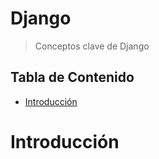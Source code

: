 # Django <!-- omit in toc -->

> Conceptos clave de Django

## Tabla de Contenido<!-- omit in toc -->
- [Introducción](#introducci%c3%b3n)

# Introducción